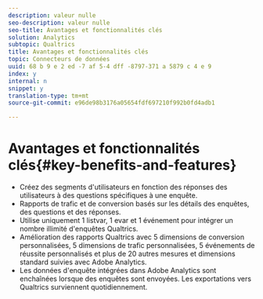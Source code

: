 ```yaml
---
description: valeur nulle
seo-description: valeur nulle
seo-title: Avantages et fonctionnalités clés
solution: Analytics
subtopic: Qualtrics
title: Avantages et fonctionnalités clés
topic: Connecteurs de données
uuid: 68 b 9 e 2 ed -7 af 5-4 dff -8797-371 a 5879 c 4 e 9
index: y
internal: n
snippet: y
translation-type: tm+mt
source-git-commit: e96de98b3176a05654fdf697210f992b0fd4adb1

---
```



# Avantages et fonctionnalités clés{#key-benefits-and-features}

* Créez des segments d'utilisateurs en fonction des réponses des utilisateurs à des questions spécifiques à une enquête.
* Rapports de trafic et de conversion basés sur les détails des enquêtes, des questions et des réponses.
* Utilise uniquement 1 listvar, 1 evar et 1 événement pour intégrer un nombre illimité d'enquêtes Qualtrics.
* Amélioration des rapports Qualtrics avec 5 dimensions de conversion personnalisées, 5 dimensions de trafic personnalisées, 5 événements de réussite personnalisés et plus de 20 autres mesures et dimensions standard suivies avec Adobe Analytics.
* Les données d'enquête intégrées dans Adobe Analytics sont enchaînées lorsque des enquêtes sont envoyées. Les exportations vers Qualtrics surviennent quotidiennement.


